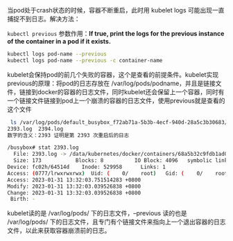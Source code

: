 当pod处于crash状态的时候，容器不断重启，此时用 kubelet logs 可能出现一直捕捉不到日志。解决方法：

`kubectl previous` 参数作用：**If true, print the logs for the previous instance of the container in a pod if it exists.**

```bash
kubectl logs pod-name --previous
kubectl logs pod-name --previous -c container-name
```



kubelet会保持pod的前几个失败的容器，这个是查看的前提条件。kubelet实现previous的原理：将pod的日志存放在 /var/log/pods/podname，并且是链接文件，链接到docker的容器的日志文件，同时kubelet还会保留上一个容器，同时有一个链接文件链接到pod上一个崩溃的容器的日志文件，使用previous就是查看的这个文件
```bash
 ls /var/log/pods/default_busybox_f72ab71a-5b3b-4ecf-940d-28a5c3b30683/busybox
2393.log  2394.log
数字的含义：2393 证明是第 2393 次重启后的日志

/busybox# stat 2393.log
  File: 2393.log -> /data/kubernetes/docker/containers/68a5b32c9fdb1ad011b32e6252f9cdb759f69d7850e6b7b8591cb4c2bf00bcca/68a5b32c9fdb1ad011b32e6252f9cdb759f69d7850e6b7b8591cb4c2bf00bcca-json.log
  Size: 173           Blocks: 8          IO Block: 4096   symbolic link
Device: fc02h/64514d    Inode: 529958      Links: 1
Access: (0777/lrwxrwxrwx)  Uid: (    0/    root)   Gid: (    0/    root)
Access: 2023-01-31 13:32:03.751514283 +0800
Modify: 2023-01-31 13:32:03.039526838 +0800
Change: 2023-01-31 13:32:03.039526838 +0800
 Birth: -
```

kubelet读的是 /var/log/pods/ 下的日志文件，–previous 读的也是 /var/log/pods/ 下的日志文件，且专门有个链接文件来指向上一个退出容器的日志文件，以此来获取容器崩溃前的日志。